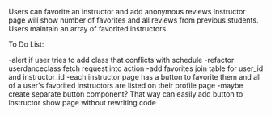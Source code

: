 Users can favorite an instructor and add anonymous reviews
Instructor page will show number of favorites and all reviews from previous students.
Users maintain an array of favorited instructors.


To Do List:

-alert if user tries to add class that conflicts with schedule
-refactor userdanceclass fetch request into action
-add favorites join table for user_id and instructor_id
-each instructor page has a button to favorite them and all of a user's favorited instructors are listed on their profile page
-maybe create separate button component? That way can easily add button to instructor show page without rewriting code
